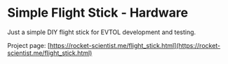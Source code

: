 # Simple Flight Stick - Hardware

Just a simple DIY flight stick for EVTOL development and testing.

Project page: [https://rocket-scientist.me/flight_stick.html](https://rocket-scientist.me/flight_stick.html)
